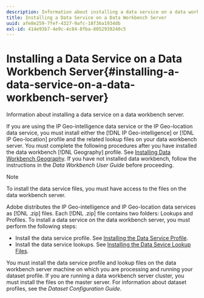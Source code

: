 ```yaml
---
description: Information about installing a data service on a data workbench server.
title: Installing a Data Service on a Data Workbench Server
uuid: afe8e259-7fef-4327-9afc-18f36a1934db
exl-id: 414e93b7-4e9c-4c84-8fba-8052939240c5
---
```

# Installing a Data Service on a Data Workbench Server{#installing-a-data-service-on-a-data-workbench-server}

Information about installing a data service on a data workbench server.

 If you are using the IP Geo-intelligence data service or the IP Geo-location data service, you must install either the [!DNL IP Geo-intelligence] or [!DNL IP Geo-location] profile and the related lookup files on your data workbench server. You must complete the following procedures after you have installed the data workbench [!DNL Geography] profile. See [Installing Data Workbench Geography](../../../../home/c-geo-oview/c-inst-geo/c-inst-geo.md). If you have not installed data workbench, follow the instructions in the *Data Workbench User Guide* before proceeding.

>[!NOTE]
>
>To install the data service files, you must have access to the files on the data workbench server.

Adobe distributes the IP Geo-intelligence and IP Geo-location data services as [!DNL .zip] files. Each [!DNL .zip] file contains two folders: Lookups and Profiles. To install a data service on the data workbench server, you must perform the following steps:

* Install the data service profile. See [Installing the Data Service Profile](../../../../home/c-geo-oview/c-wk-data-svcs/c-install-data-svc/c-inst-data-svc-prof.md). 
* Install the data service lookups. See [Installing the Data Sevice Lookup Files](../../../../home/c-geo-oview/c-wk-data-svcs/c-install-data-svc/t-inst-data-svc-lkp-files.md).

You must install the data service profile and lookup files on the data workbench server machine on which you are processing and running your dataset profile. If you are running a data workbench server cluster, you must install the files on the master server. For information about dataset profiles, see the *Dataset Configuration Guide*.

